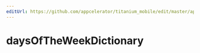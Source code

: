 ```yaml
---
editUrl: https://github.com/appcelerator/titanium_mobile/edit/master/apidoc/Titanium/Calendar/RecurrenceRule.yml
---
```

# daysOfTheWeekDictionary

<TypeHeader/>

<ApiDocs/>
